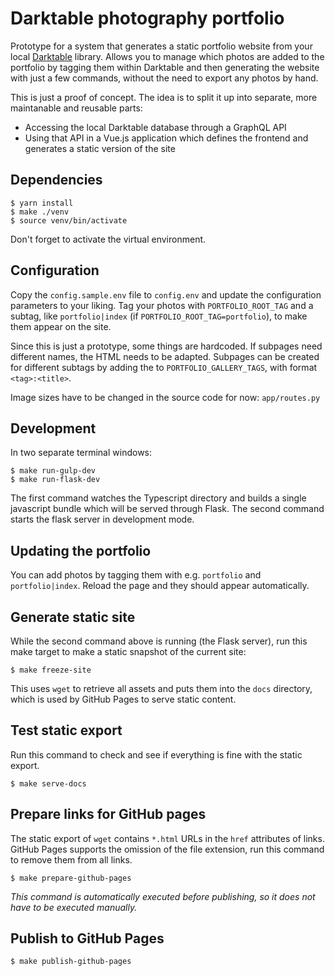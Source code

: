 # Darktable photography portfolio

Prototype for a system that generates a static portfolio website
from your local [Darktable](https://www.darktable.org/) library.
Allows you to manage which photos are added to the portfolio by tagging them within Darktable
and then generating the website with just a few commands,
without the need to export any photos by hand.

This is just a proof of concept.
The idea is to split it up into separate, more maintanable and reusable parts:
- Accessing the local Darktable database through a GraphQL API
- Using that API in a Vue.js application
which defines the frontend and generates a static version of the site

## Dependencies

```
$ yarn install
$ make ./venv
$ source venv/bin/activate
```

Don't forget to activate the virtual environment.

## Configuration

Copy the `config.sample.env` file to `config.env`
and update the configuration parameters to your liking.
Tag your photos with `PORTFOLIO_ROOT_TAG`
and a subtag, like `portfolio|index`
(if `PORTFOLIO_ROOT_TAG=portfolio`),
to make them appear on the site.

Since this is just a prototype, some things are hardcoded.
If subpages need different names, the HTML needs to be adapted.
Subpages can be created for different subtags
by adding the to `PORTFOLIO_GALLERY_TAGS`,
with format `<tag>:<title>`.

Image sizes have to be changed in the source code for now: `app/routes.py`

## Development

In two separate terminal windows:

```
$ make run-gulp-dev
$ make run-flask-dev
```

The first command watches the Typescript directory
and builds a single javascript bundle which will be served through Flask.
The second command starts the flask server in development mode.

## Updating the portfolio

You can add photos by tagging them with e.g.
`portfolio` and `portfolio|index`.
Reload the page and they should appear automatically.

## Generate static site

While the second command above is running (the Flask server),
run this make target to make a static snapshot of the current site:

```
$ make freeze-site
```

This uses `wget` to retrieve all assets and puts them into the `docs` directory,
which is used by GitHub Pages to serve static content.

## Test static export

Run this command to check and see if everything is fine with the static export.

```
$ make serve-docs
```

## Prepare links for GitHub pages

The static export of `wget` contains `*.html` URLs in the `href` attributes of links.
GitHub Pages supports the omission of the file extension,
run this command to remove them from all links.

```
$ make prepare-github-pages
```

*This command is automatically executed before publishing,
so it does not have to be executed manually.*

## Publish to GitHub Pages

```
$ make publish-github-pages
```
